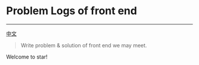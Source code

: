 # Problem Logs of front end

---
[中文](README_zh-CN.md)

> Write problem & solution of front end we may meet.

Welcome to star!